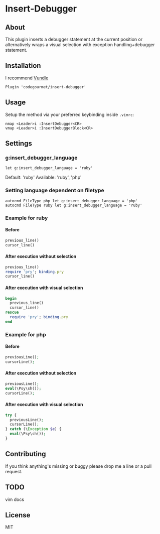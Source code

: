 # Insert-Debugger

## About
This plugin inserts a debugger statement at the current position or alternatively wraps a visual selection with exception handling+debugger statement.

## Installation

I recommend [Vundle](https://github.com/VundleVim/Vundle.vim)

    Plugin 'codegourmet/insert-debugger'

## Usage

Setup the method via your preferred keybinding inside `.vimrc`:

    nmap <Leader>i :InsertDebugger<CR>
    vmap <Leader>i :InsertDebuggerBlock<CR>

## Settings

### g:insert_debugger_language

    let g:insert_debugger_language = 'ruby'

Default: 'ruby'
Available: 'ruby', 'php'

### Setting language dependent on filetype

    autocmd FileType php let g:insert_debugger_language = 'php'
    autocmd FileType ruby let g:insert_debugger_language = 'ruby'

### Example for ruby

#### Before

```ruby
previous_line()
cursor_line()
```

#### After execution without selection

```ruby
previous_line()
require 'pry'; binding.pry
cursor_line()
```

#### After execution with visual selection

```ruby
begin
  previous_line()
  cursor_line()
rescue
  require 'pry'; binding.pry
end
```

### Example for php

#### Before

```php
previousLine();
cursorLine();
```

#### After execution without selection

```php
previousLine();
eval(\Psy\sh());
cursorLine();
```

#### After execution with visual selection

```php
try {
  previousLine();
  cursorLine();
} catch (\Exception $e) {
  eval(\Psy\sh());
}
```

## Contributing
If you think anything's missing or buggy please drop me a line or a pull request.

## TODO

vim docs

## License
MIT
